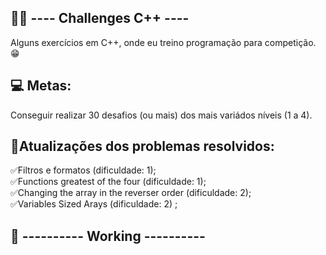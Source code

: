 ##  👨‍💻 ---- Challenges C++ ----

 Alguns exercícios em C++, onde eu treino programação para competição. 😁 
##
## 💻 Metas:

Conseguir realizar 30 desafios (ou mais) dos mais variádos níveis (1 a 4).
## 
## 🧠Atualizações dos problemas resolvidos:

 ✅Filtros e formatos  (dificuldade: 1); <br>
 ✅Functions greatest of the four (dificuldade: 1); <br>
 ✅Changing the array in the reverser order (dificuldade: 2); <br>
 ✅Variables Sized Arays (dificuldade: 2) ; <br>

 ##
 ## 📅 ---------- Working ---------- 
